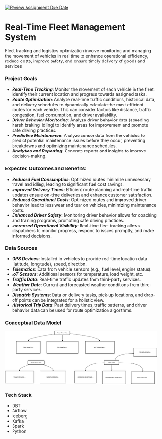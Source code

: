 [![Review Assignment Due Date](https://classroom.github.com/assets/deadline-readme-button-24ddc0f5d75046c5622901739e7c5dd533143b0c8e959d652212380cedb1ea36.svg)](https://classroom.github.com/a/1lXY_Wlg)

# Real-Time Fleet Management System
Fleet tracking and logistics optimization involve monitoring and managing the movement of vehicles in real time to enhance operational efficiency, reduce costs, improve safety, and ensure timely delivery of goods and services

### Project Goals
- **_Real-Time Tracking_**: Monitor the movement of each vehicle in the fleet, identify their current location and progress towards assigned tasks.
- **_Route Optimization_**: Analyze real-time traffic conditions, historical data, and delivery schedules to dynamically calculate the most efficient routes for each vehicle. This can consider factors like distance, traffic congestion, fuel consumption, and driver availability.
- **_Driver Behavior Monitoring_**: Analyze driver behavior data (speeding, harsh braking, idling) to identify areas for improvement and promote safe driving practices.
- **_Predictive Maintenance_**: Analyze sensor data from the vehicles to predict potential maintenance issues before they occur, preventing breakdowns and optimizing maintenance schedules.
- **_Analytics and Reporting_**: Generate reports and insights to improve decision-making.

### Expected Outcomes and Benefits:
- **_Reduced Fuel Consumption_**: Optimized routes minimize unnecessary travel and idling, leading to significant fuel cost savings.
- **_Improved Delivery Times_**: Efficient route planning and real-time traffic updates ensure on-time deliveries and enhance customer satisfaction.
- **_Reduced Operational Costs_**: Optimized routes and improved driver behavior lead to less wear and tear on vehicles, minimizing maintenance costs.
- **_Enhanced Driver Safety_**: Monitoring driver behavior allows for coaching and training programs, promoting safe driving practices.
- **_Increased Operational Visibility_**: Real-time fleet tracking allows dispatchers to monitor progress, respond to issues promptly, and make informed decisions.

### Data Sources
- **_GPS Devices_**: Installed in vehicles to provide real-time location data (latitude, longitude), speed, direction.
- **_Telematics_**: Data from vehicle sensors (e.g., fuel level, engine status).
- **_IoT Sensors_**: Additional sensors for temperature, load weight, etc.
- **_Traffic Data_**: Real-time traffic updates from third-party services.
- **_Weather Data_**: Current and forecasted weather conditions from third-party services.
- **_Dispatch Systems_**: Data on delivery tasks, pick-up locations, and drop-off points can be integrated for a holistic view.
- **_Historical Trip Data_**: Past delivery times, traffic patterns, and driver behavior data can be used for route optimization algorithms.

### Conceptual Data Model
![FMS.svg](FMS.svg)

### Tech Stack
- DBT
- Airflow
- Iceberg
- Kafka
- Spark
- Python